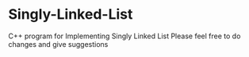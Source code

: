 # Singly-Linked-List
C++ program for Implementing Singly Linked List
Please feel free to do changes and give suggestions
